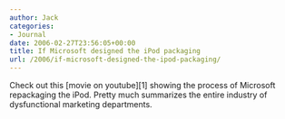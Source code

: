 ```yaml
---
author: Jack
categories:
- Journal
date: 2006-02-27T23:56:05+00:00
title: If Microsoft designed the iPod packaging
url: /2006/if-microsoft-designed-the-ipod-packaging/
---
```


Check out this \[movie on youtube\]\[1\] showing the process of Microsoft repackaging the iPod. Pretty much summarizes the entire industry of dysfunctional marketing departments. 

[1]: <http://www.youtube.com/watch?v=VAGr3mVVUwE>